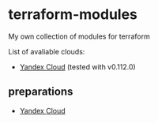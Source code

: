# terraform-modules
My own collection of modules for terraform

List of avaliable clouds:
- [Yandex Cloud](yandex-cloud/MODULES.md) (tested with v0.112.0)

## preparations
- [Yandex Cloud](https://cloud.yandex.ru/en/docs/tutorials/infrastructure-management/terraform-quickstart#configure-provider)